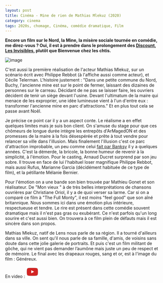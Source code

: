 ```yaml
---
layout: post
title: Cinéma - Mine de rien de Mathias Mlekuz (2020)
category: cinema
tags: 2020s, chomage, Cinéma, comédie dramatique, Film
---
```

**Encore un film sur le Nord, la Mine, la misère sociale tournée en comédie, me direz-vous ? Oui, il est à prendre dans le prolongement des <a href="https://cheziceman.wordpress.com/2015/02/02/cinema-discount-de-louis-julien-petit/">Discount</a>, <a href="https://cheziceman.wordpress.com/2019/01/15/cinema-les-invisibles-de-louis-julien-petit-2019/">Les Invisibles</a>, plutôt que Bienvenue chez les chtis.**

![image](https://filedn.eu/llqi9IBxlYouGRXYG2xlROb/img/2020/minederien.jpg)

C'est aussi la première réalisation de l'acteur Mathias Mlekuz, sur un scénario écrit avec Philippe Rebbot (à l'affiche aussi comme acteur), et Cécile Telerman. L'histoire justement : "Dans une petite commune du Nord, Buchy, l'ancienne mine est sur le point de fermer, laissant des dizaines de personnes sur le carreau. Décidant de ne pas se laisser faire, les ouvriers décident de tenir un siège devant l'usine. Devant l'ultimatum de la maire qui menace de les exproprier, une idée lumineuse vient à l'un d'entre eux : transformer l'ancienne mine en parc d'attractions." Et en plus tout cela se passe avant Noêl. 

Je précise ce point car il y a un aspect conte. Le réalisme a en effet quelques limites mais je suis bon client. On s'amuse du stage pour que ces chômeurs de longue durée intègre les entrepôts d'ArMagedON et des promesses de la maire à la fois désespérée et prête à tout vendre pour relancer sa ville dans l'illusion. Mais finalement l'illusion c'est ce parc d'attraction improbable, un peu comme celui <a href="https://fr.wikipedia.org/wiki/Dismaland">fait par Banksy</a> il y a quelques années. C'est la démerde, la bricole, la bonne humeur de revenir à la simplicité, à l'émotion. Pour le casting, Arnaud Ducret surprend par son jeu sobre. Il trouve en face de lui l'habituel loser magnifique Philippe Rebbot, mais aussi Rufus, Marianne Garcia (décidément habituée de ce type de film), et la pétillante Mélanie Bernier. 

Pour l'émotion on a une bande son bien trouvée par Mathieu Gonet et son réalisateur. De "Mon vieux " à de très belles interprétations de chansons ouvrières par Christiane Oriol, il y a de quoi verser sa larme. Car si on a comparé ce film à "The Full Monty", il est moins "feel good" que son aîné britannique. Nous sommes ici dans une émotion plus intérieure, respectueuse et tendre. Le rire est présent dans cette comédie souvent dramatique mais il n'est pas gras ou exubérant. Ce n'est parfois qu'un long sourire et c'est aussi bien. On trouvera à ce film plein de défauts mais il est sincère dans son propos. 

Mathias Mlekuz, natif de Lens nous parle de sa région. Il a tourné d'ailleurs dans sa ville. On sent qu'il nous parle de sa famille, d'amis, de voisins sans doute dans cette jolie galerie de portraits. Et puis c'est un film militant de gôche, qui ne vient pas demander l’aumône mais juste un peu de respect et de mémoire. Le final avec les drapeaux rouges, sang et or, est à l'image du film : Généreux.

En video : [![video](/images/youtube.png)](https://www.youtube.com/watch?v=MWR8RVSS-DM)


